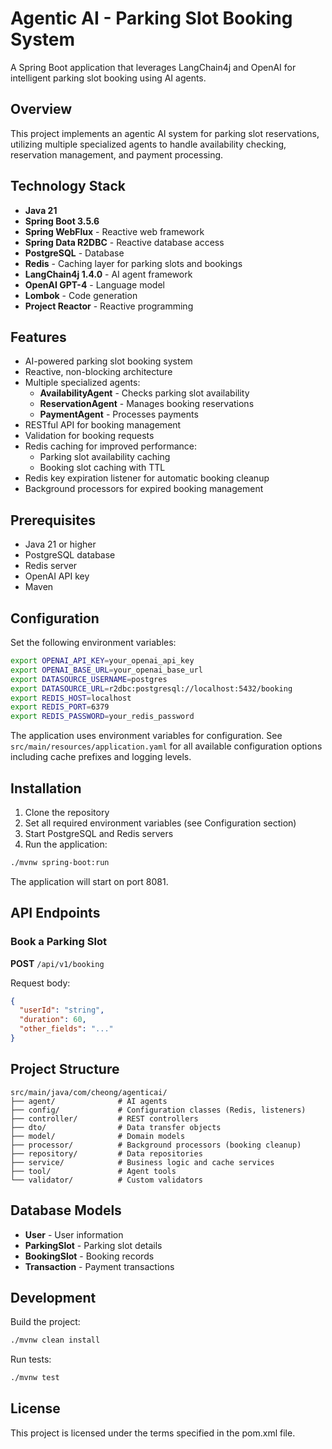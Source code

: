 # Agentic AI - Parking Slot Booking System

A Spring Boot application that leverages LangChain4j and OpenAI for intelligent parking slot booking using AI agents.

## Overview

This project implements an agentic AI system for parking slot reservations, utilizing multiple specialized agents to handle availability checking, reservation management, and payment processing.

## Technology Stack

- **Java 21**
- **Spring Boot 3.5.6**
- **Spring WebFlux** - Reactive web framework
- **Spring Data R2DBC** - Reactive database access
- **PostgreSQL** - Database
- **Redis** - Caching layer for parking slots and bookings
- **LangChain4j 1.4.0** - AI agent framework
- **OpenAI GPT-4** - Language model
- **Lombok** - Code generation
- **Project Reactor** - Reactive programming

## Features

- AI-powered parking slot booking system
- Reactive, non-blocking architecture
- Multiple specialized agents:
  - **AvailabilityAgent** - Checks parking slot availability
  - **ReservationAgent** - Manages booking reservations
  - **PaymentAgent** - Processes payments
- RESTful API for booking management
- Validation for booking requests
- Redis caching for improved performance:
  - Parking slot availability caching
  - Booking slot caching with TTL
- Redis key expiration listener for automatic booking cleanup
- Background processors for expired booking management

## Prerequisites

- Java 21 or higher
- PostgreSQL database
- Redis server
- OpenAI API key
- Maven

## Configuration

Set the following environment variables:

```bash
export OPENAI_API_KEY=your_openai_api_key
export OPENAI_BASE_URL=your_openai_base_url
export DATASOURCE_USERNAME=postgres
export DATASOURCE_URL=r2dbc:postgresql://localhost:5432/booking
export REDIS_HOST=localhost
export REDIS_PORT=6379
export REDIS_PASSWORD=your_redis_password
```

The application uses environment variables for configuration. See `src/main/resources/application.yaml` for all available configuration options including cache prefixes and logging levels.

## Installation

1. Clone the repository
2. Set all required environment variables (see Configuration section)
3. Start PostgreSQL and Redis servers
4. Run the application:

```bash
./mvnw spring-boot:run
```

The application will start on port 8081.

## API Endpoints

### Book a Parking Slot

**POST** `/api/v1/booking`

Request body:
```json
{
  "userId": "string",
  "duration": 60,
  "other_fields": "..."
}
```

## Project Structure

```
src/main/java/com/cheong/agenticai/
├── agent/              # AI agents
├── config/             # Configuration classes (Redis, listeners)
├── controller/         # REST controllers
├── dto/                # Data transfer objects
├── model/              # Domain models
├── processor/          # Background processors (booking cleanup)
├── repository/         # Data repositories
├── service/            # Business logic and cache services
├── tool/               # Agent tools
└── validator/          # Custom validators
```

## Database Models

- **User** - User information
- **ParkingSlot** - Parking slot details
- **BookingSlot** - Booking records
- **Transaction** - Payment transactions

## Development

Build the project:
```bash
./mvnw clean install
```

Run tests:
```bash
./mvnw test
```

## License

This project is licensed under the terms specified in the pom.xml file.
